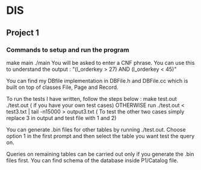 # DIS


## Project 1 

### Commands to setup and run the program

make main 
./main 
You will be asked to enter a CNF phrase. You can use this to understand the output : "(l_orderkey > 27) AND (l_orderkey < 45)"

You can find my DBfile implementation in DBFile.h and DBFile.cc which is built on top of classes File, Page and Record. 

To run the tests I have written, follow the steps below : 
make test.out
./test.out           ( if you have your own test cases)
OTHERWISE run 
./test.out < test3.txt | tail -n15000  > output3.txt   ( To test the other two cases simply replace 3 in output and test file with 1 and 2)


You can generate .bin files for other tables by running ./test.out. Choose option 1 in the first prompt and then select the table you want test the query on. 

Queries on remaining tables can be carried out only if you generate the .bin files first. You can find schema of the database inside P1/Catalog file. 

